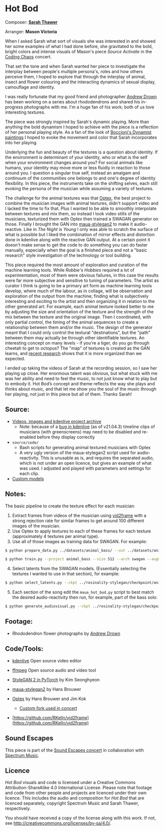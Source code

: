 # Hot Bod

Composer: [**Sarah Thawer**](https://sarahthawer.com/)

Arranger: **Mason Victoria**

When I asked Sarah what sort of visuals she was interested in and showed her some examples of what I had done before, she gravitated to the bold, bright colors and intense visuals of Mason's piece _Source Activate_ in the [Coding Chaos](https://file+.vscode-resource.vscode-webview.net/home/ryankelln/Documents/Projects/Active/ryankelln.com/www/content/project/(http://www.ryankelln.com/project/coding-chaos/)) concert.

That set the tone and when Sarah wanted her piece to investigate the interplay between people's multiple persona's, roles and how others perceive them, I hoped to explore that through the interplay of animal, insect and flower colouring and the interacting dynamics of sexual display, camouflage and identity.

I was really fortunate that my good friend and photographer [Andrew Drown](https://drown.photography/) has been working on a series about rhododendrons and shared his in-progress photographs with me. I'm a huge fan of his work; both of us love interesting textures.

The piece was strongly inspired by Sarah's dynamic playing. More than anything the bold dynamism I hoped to achieve with the piece is a reflection of her personal playing style. As a fan of the look of [Boccioni's Dynamist paintings](https://en.wikipedia.org/wiki/Umberto_Boccioni) I hoped to evoke the movement and color that Sarah incorporates into her playing.

Underlying the fun and beauty of the textures is a question about identity. If the environment is determinant of your identity, who or what is the self when your environment changes around you? For social animals like humans, your identity may move more or less fluidly in reaction to those around you. I question a singular true self, instead an amalgam and continuum of the communities one belongs to and one's degree of identity flexibility. In this piece, the instruments take on the shifting selves, each still evoking the persona of the musician while assuming a variety of textures.

The challenge for the animal textures was that [Optex](https://github.com/RKelln/OptimalTextures/tree/video), the best project to combine the musician images with animal textures, didn't support video and I lacked the time to fix that. Plus I wanted to be able to smoothly interpolate between textures and mix them, so instead I took video stills of the musicians, texturized them with Optex then trained a SWAGAN generator on those. Finally I brought the GAN into [maua-stylegan2](https://github.com/JCBrouwer/maua-stylegan2) to make it audio-reactive. Like in _The Night is Young_ I only was able to scratch the surface of what is possible but I liked the combination of mirror effects and distortion done in kdenlive along with the reactive GAN output. At a certain point it doesn't make sense to get the code to do something you can do faster manually, especially when the goal is a finished piece and not a "basic research" style investigation of the technology or tool building.

This piece required the most amount of exploration and curation of the machine learning tools. While _Robbie's Hobbies_ required a lot of experimentation, most of them were obvious failures, in this case the results were far more subjective and sensitive to tuning of parameters. The artist as curator I think is going to be a primary art form as machine learning tools develop, where much of the labour, as in collage, will be observation and exploration of the output from the machine; finding what is subjectively interesting and exciting to the artist and then organizing it in relation to the other generated art. For example, each animal texture looked better to me by adjusting the size and orientation of the texture and the strength of the mix between the texture and the original image. Then I coordinated, with only partial control, the timing of the animal sequences to create a relationship between them and/or the music. The design of the generator meant that I could only control the textural "destinations", but the "path" between them may actually be through other identifiable textures. An interesting concept on many levels - if you're a tiger, do you go through cheetah to get to octopus? The "map" of textures is created as the GAN learns, and [recent research](https://arxiv.org/pdf/2107.11186.pdf) shows that it is more organized than we expected.

I ended up taking the videos of Sarah at the recording session, so I saw her playing up close. Her enormous talent was obvious, but what stuck with me was her ability and need to feel the music, to not just know what to play but to embody it. Hot Bod’s concept and theme reflects the way she plays and thinks about music, and that let me show you the soul of the music through her playing, not just in this piece but all of them. Thanks Sarah!


## Source:

* [Videos, images and kdenlive project archive](https://spideroak.com/browse/share/SafeShare/Sound_Escapes_video_source)
  * Note: because of a [bug in kdenlive](https://bugs.kde.org/show_bug.cgi?id=439194) (as of v21.04.3) timeline clips of musicians (with greenscreens) may need to be disabled and re-enabled before they display correctly
* `source/code/`
  * Bash scripts for generating animal textured musicians with Optex
  * A very ugly version of the maua-stylegan2 script used for audio-reactivity. This is unusable as is, and requires the separated audio, which is not under an open licence, but gives an example of what was used. I adjusted and played with parameters and settings for each clip.
* [Custom models](https://spideroak.com/browse/share/SafeShare/Sound_Escapes_video_source/archives/models/hot_bod)


## Notes:

The basic pipeline to create the texture effect for each musician:

1. Extract frames from videos of the musician using [vid2frame](https://github.com/RKelln/vid2frame) with a strong rejection rate for similar frames to get around 100 different images of the musician.
2. Use Optex to apply textures to each of these frames for each texture (approximately 4 textures per animal type).
3. Use all of those images as training data for SWAGAN. For example:
```bash
$ python prepare_data.py ../datasets/animal_bass/ --out ../datasets/animal_bass_512x512.lmdb --resize distort --size 512

$ python train.py --project animal_bass --size 512 --arch swagan --augment --batch 12 --n_sample 8 --save_every 2000 --wandb ../datasets/animal_bass_512x512.lmdb
```
4. Select latents from the SWAGAN models. (Essentially selecting the textures I wanted to use in that section), for example:
```bash
$ python select_latents.py --ckpt ../rosinality-stylegan/checkpoint/animal_bass/120000.pt --arch swagan
```
5. Each section of the song edit the `maua_hot_bod.py` script to best match the desired audio-reactivity then run, for example, part of the bass solo:
```bash
$ python generate_audiovisual.py --ckpt ../rosinality-stylegan/checkpoint/animal_bass/120000.pt --audioreactive_file "audioreactive/examples/hot_bod.py" --duration 87 --offset 88 --out_size 896 --G_res 512 --arch swagan --batch 7 --audio_file data/audio/hot_bod.wav --latent_file workspace/animal_bass_120000_43_latents.npy --fps 30
```

## Footage:

  * Rhododendron flower photographs
    by [Andrew Drown](https://drown.photography)


## Code/Tools:

  * [kdenlive](https://kdenlive.org)
    Open source video editor

  * [ffmpeg](http://ffmpeg.org/)
    Open source audio and video tool

  * [StyleGAN 2 in PyTorch](https://github.com/rosinality/stylegan2-pytorch)
    by Kim Seonghyeon

  * [maua-stylegan2](https://github.com/JCBrouwer/maua-stylegan2)
    by Hans Brouwer

  * [Optex](https://github.com/JCBrouwer/OptimalTextures)
    by Hans Brouwer and Jim Kok
    * [Custom fork used in concert](https://github.com/RKelln/OptimalTextures/tree/video)

  * [https://github.com/RKelln/vid2frame](https://github.com/RKelln/vid2frame)


## Sound Escapes

This piece is part of the [Sound Escapes concert](http://www.ryankelln.com/project/sound-escapes/) in collaboration with [Spectrum Music](https://www.spectrummusic.ca/).


## Licence

_Hot Bod_ visuals and code is licensed under a Creative Commons Attribution-ShareAlike 4.0 International License. Please note that footage and code from other people and projects are licenced under their own licence. This includes the audio and composition for _Hot Bod_ that are licenced separately, copyright Spectrum Music and Sarah Thawer, respectively.

You should have received a copy of the license along with this work. If not, see <http://creativecommons.org/licenses/by-sa/4.0/>.

